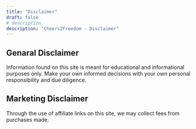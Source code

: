 ```yaml
---
title: "Disclaimer"
draft: false
# description
description: "Cheers2Freedom - Disclaimer"
---
```


<h2><strong>Genaral Disclaimer</strong></h2>

Information found on this site is meant for educational and informational purposes only. Make your own informed decisions with your own personal responsibility and due diligence.

<h2><strong>Marketing Disclaimer</strong></h2>

Through the use of affiliate links on this site, we may collect fees from purchases made.

